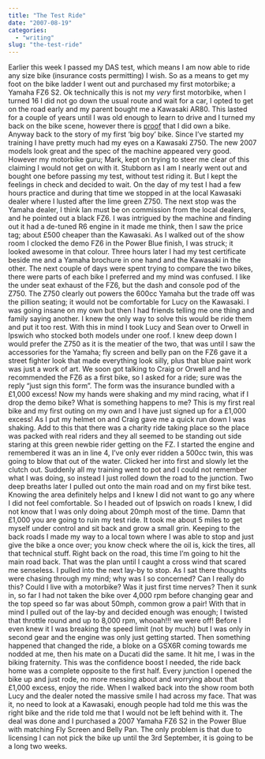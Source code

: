 ```yaml
---
title: "The Test Ride"
date: "2007-08-19"
categories: 
  - "writing"
slug: "the-test-ride"
---
```


Earlier this week I passed my DAS test, which means I am now able to ride any size bike (insurance costs permitting) I wish. So as a means to get my foot on the bike ladder I went out and purchased my first motorbike; a Yamaha FZ6 S2. Ok technically this is not my _very_ first motorbike, when I turned 16 I did not go down the usual route and wait for a car, I opted to get on the road early and my parent bought me a Kawasaki AR80. This lasted for a couple of years until I was old enough to learn to drive and I turned my back on the bike scene, however there is [proof](https://farm2.static.flickr.com/1368/542827344_c7a4873466.jpg) that I did own a bike. Anyway back to the story of my first ‘big boy’ bike. Since I’ve started my training I have pretty much had my eyes on a Kawasaki Z750. The new 2007 models look great and the spec of the machine appeared very good. However my motorbike guru; Mark, kept on trying to steer me clear of this claiming I would not get on with it. Stubborn as I am I nearly went out and bought one before passing my test, without test riding it. But I kept the feelings in check and decided to wait. On the day of my test I had a few hours practice and during that time we stopped in at the local Kawasaki dealer where I lusted after the lime green Z750. The next stop was the Yamaha dealer, I think Ian must be on commission from the local dealers, and he pointed out a black FZ6. I was intrigued by the machine and finding out it had a de-tuned R6 engine in it made me think, then I saw the price tag; about £500 cheaper than the Kawasaki. As I walked out of the show room I clocked the demo FZ6 in the Power Blue finish, I was struck; it looked awesome in that colour. Three hours later I had my test certificate beside me and a Yamaha brochure in one hand and the Kawasaki in the other. The next couple of days were spent trying to compare the two bikes, there were parts of each bike I preferred and my mind was confused. I like the under seat exhaust of the FZ6, but the dash and console pod of the Z750. The Z750 clearly out powers the 600cc Yamaha but the trade off was the pillion seating; it would not be comfortable for Lucy on the Kawasaki. I was going insane on my own but then I had friends telling me one thing and family saying another. I knew the only way to solve this would be ride them and put it too rest. With this in mind I took Lucy and Sean over to Orwell in Ipswich who stocked both models under one roof. I knew deep down I would prefer the Z750 as it is the meatier of the two, that was until I saw the accessories for the Yamaha; fly screen and belly pan on the FZ6 gave it a street fighter look that made everything look silly, plus that blue paint work was just a work of art. We soon got talking to Craig or Orwell and he recommended the FZ6 as a first bike, so I asked for a ride; sure was the reply “just sign this form”. The form was the insurance bundled with a £1,000 excess! Now my hands were shaking and my mind racing, what if I drop the demo bike? What is something happens to me? This is my first real bike and my first outing on my own and I have just signed up for a £1,000 excess! As I put my helmet on and Craig gave me a quick run down I was shaking. Add to this that there was a charity ride taking place so the place was packed with real riders and they all seemed to be standing out side staring at this green newbie rider getting on the FZ. I started the engine and remembered it was an in line 4, I’ve only ever ridden a 500cc twin, this was going to blow that out of the water. Clicked her into first and slowly let the clutch out. Suddenly all my training went to pot and I could not remember what I was doing, so instead I just rolled down the road to the junction. Two deep breaths later I pulled out onto the main road and on my first bike test. Knowing the area definitely helps and I knew I did not want to go any where I did not feel comfortable. So I headed out of Ipswich on roads I knew, I did not know that I was only doing about 20mph most of the time. Damn that £1,000 you are going to ruin my test ride. It took me about 5 miles to get myself under control and sit back and grow a small grin. Keeping to the back roads I made my way to a local town where I was able to stop and just give the bike a once over; you know check where the oil is, kick the tires, all that technical stuff. Right back on the road, this time I’m going to hit the main road back. That was the plan until I caught a cross wind that scared me senseless. I pulled into the next lay-by to stop. As I sat there thoughts were chasing through my mind; why was I so concerned? Can I really do this? Could I live with a motorbike? Was it just first time nerves? Then it sunk in, so far I had not taken the bike over 4,000 rpm before changing gear and the top speed so far was about 50mph, common grow a pair! With that in mind I pulled out of the lay-by and decided enough was enough; I twisted that throttle round and up to 8,000 rpm, whooah!!! we were off! Before I even knew it I was breaking the speed limit (not by much) but I was only in second gear and the engine was only just getting started. Then something happened that changed the ride, a bloke on a GSX6R coming towards me nodded at me, then his mate on a Ducati did the same. It hit me, I was in the biking fraternity. This was the confidence boost I needed, the ride back home was a complete opposite to the first half. Every junction I opened the bike up and just rode, no more messing about and worrying about that £1,000 excess, enjoy the ride. When I walked back into the show room both Lucy and the dealer noted the massive smile I had across my face. That was it, no need to look at a Kawasaki, enough people had told me this was the right bike and the ride told me that I would not be left behind with it. The deal was done and I purchased a 2007 Yamaha FZ6 S2 in the Power Blue with matching Fly Screen and Belly Pan. The only problem is that due to licensing I can not pick the bike up until the 3rd September, it is going to be a long two weeks.
